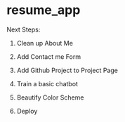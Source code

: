 # resume_app

Next Steps:

1) Clean up About Me

2) Add Contact me Form

3) Add Github Project to Project Page

4) Train a basic chatbot

5) Beautify Color Scheme

6) Deploy